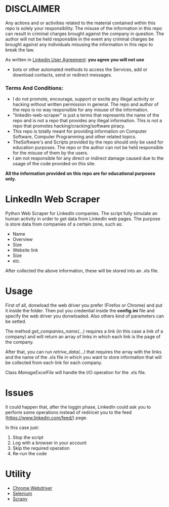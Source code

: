 # DISCLAIMER

Any actions and or activities related to the material contained within this repo is solely your responsibility. The misuse of the information in this repo can result in criminal charges brought against the company in question. The author will not be held responsible in the event any criminal charges be brought against any individuals misusing the information in this repo to break the law.

As written in [Linkedin User Agreement](https://www.linkedin.com/legal/user-agreement): **you agree you will not use**
    
   - bots or other automated methods to access the Services, add or download contacts, send or redirect messages.
   
### Terms And Conditions:

- I do not promote, encourage, support or excite any illegal activity or hacking without written permission in general. The repo and author of the repo is no way responsible for any misuse of the information.
- "linkedin-web-scraper" is just a terms that represents the name of the repo and is not a repo that provides any illegal information. This is not a repo that promotes hacking/cracking/software piracy.
- This repo is totally meant for providing information on Computer Software, Computer Programming and other related topics.
- TheSoftware's and Scripts provided by the repo should only be used for education purposes. The repo or the author can not be held responsible for the misuse of them by the users.
- I am not responsible for any direct or indirect damage caused due to the usage of the code provided on this site.

**All the information provided on this repo are for educational purposes only.**

# LinkedIn Web Scraper

Python Web Scraper for LinkedIn companies. The script fully simulate an human activity in order to get data from LinkedIn web pages. The purpose is store data from companies of a certain zone, such as:

- Name 
- Overview 
- Size
- Website link
- Size
- etc.

After collected the above information, these will be stored into an .xls file.

# Usage

First of all, donwload the web driver you prefer (Firefox or Chrome) and put it inside the folder. Then put you credential inside the **config.ini** file and specify the web driver you donwloaded. Also others kind of parameters can be setted. 

The method *get_companies_name(...)* requires a link (in this case a link of a company) and will return an array of links in which each link is the page of the company.

After that, you can run *retrive_data(...)* that requires the array with the links and the name of the .xls file in which you want to store information that will be collected from each link for each company. 

Class *ManageExcelFile* will handle the I/O operation for the .xls file.

# Issues

It could happen that, after the loggin phase, LinkedIn could ask you to perform some operations instead of rediricet you to the feed (https://www.linkedin.com/feed/) page. 

In this case just:
  1. Stop the script
  2. Log with a browser in your account
  3. Skip the required operation
  4. Re-run the code

# Utility

- [Chrome Webdriver](https://chromedriver.chromium.org/downloads)
- [Selenium](https://selenium-python.readthedocs.io/installation.html)
- [Scrapy](https://docs.scrapy.org/en/latest/intro/tutorial.html)
